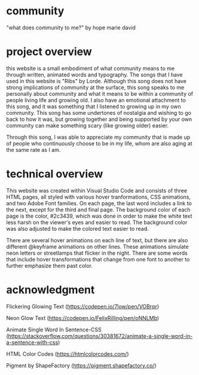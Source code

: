 # community

"what does community to me?" by hope marie david

# project overview

this website is a small embodiment of what community means to me through written, animated words and typography. The songs that I have used in this website is "Ribs" by Lorde. Although this song does not have strong implications of community at the surface, this song speaks to me personally about community and what it means to be within a community of people living life and growing old. I also have an emotional attachment to this song, and it was something that I listened to growing up in my own community. This song has some undertones of nostalgia and wishing to go back to how it was, but growing together and being supported by your own community can make something scary (like growing older) easier. 

Through this song, I was able to appreciate my community that is made up of people who continuously choose to be in my life, whom are also aging at the same rate as I am. 

# technical overview

This website was created within Visual Studio Code and consists of three HTML pages, all styled with various hover tranformations, CSS animations, and two Adobe Font families. On each page, the last word includes a link to the next, except for the third and final page. The background color of each page is the color, #2c3439, which was done in order to make the white text less harsh on the viewer's eyes and easier to read. The background color was also adjusted to make the colored text easier to read.

There are several hover animations on each line of text, but there are also different @keyframe animations on other lines. These animations simulate neon letters or streetlamps that flicker in the night. There are some words that include hover transformations that change from one font to another to further emphasize them past color.

# acknowledgment

Flickering Glowing Text (https://codepen.io/7low/pen/VOBrpr)

Neon Glow Text (https://codepen.io/FelixRilling/pen/oNNLMb)

Animate Single Word In Sentence-CSS (https://stackoverflow.com/questions/30381672/animate-a-single-word-in-a-sentence-with-css)

HTML Color Codes (https://htmlcolorcodes.com/)

Pigment by ShapeFactory (https://pigment.shapefactory.co/)
